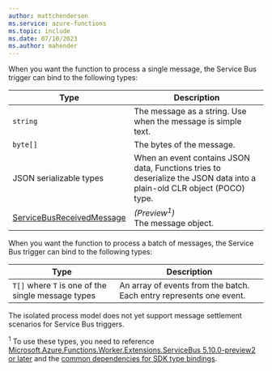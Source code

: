 ```yaml
---
author: mattchenderson
ms.service: azure-functions
ms.topic: include
ms.date: 07/10/2023
ms.author: mahender
---
```


When you want the function to process a single message, the Service Bus trigger can bind to the following types:

| Type | Description |
| --- | --- |
| `string` | The message as a string. Use when the message is simple text. |
| `byte[]` | The bytes of the message. |
| JSON serializable types | When an event contains JSON data, Functions tries to deserialize the JSON data into a plain-old CLR object (POCO) type. |
| [ServiceBusReceivedMessage] | _(Preview<sup>1</sup>)_<br/>The message object. |

When you want the function to process a batch of messages, the Service Bus trigger can bind to the following types:

| Type | Description |
| --- | --- |
| `T[]` where `T` is one of the single message types  | An array of events from the batch. Each entry represents one event. |

The isolated process model does not yet support message settlement scenarios for Service Bus triggers.

<sup>1</sup> To use these types, you need to reference [Microsoft.Azure.Functions.Worker.Extensions.ServiceBus 5.10.0-preview2 or later](https://www.nuget.org/packages/Microsoft.Azure.Functions.Worker.Extensions.ServiceBus/5.10.0-preview2) and the [common dependencies for SDK type bindings](../articles/azure-functions/dotnet-isolated-process-guide.md#sdk-types).

[Azure.Messaging.ServiceBus]: /dotnet/api/azure.messaging.servicebus
[ServiceBusReceivedMessage]: /dotnet/api/azure.messaging.servicebus.servicebusreceivedmessage
[ServiceBusMessage]: /dotnet/api/azure.messaging.servicebus.servicebusmessage
[ServiceBusClient]: /dotnet/api/azure.messaging.servicebus.servicebusclient
[ServiceBusSender]: /dotnet/api/azure.messaging.servicebus.servicebussender
